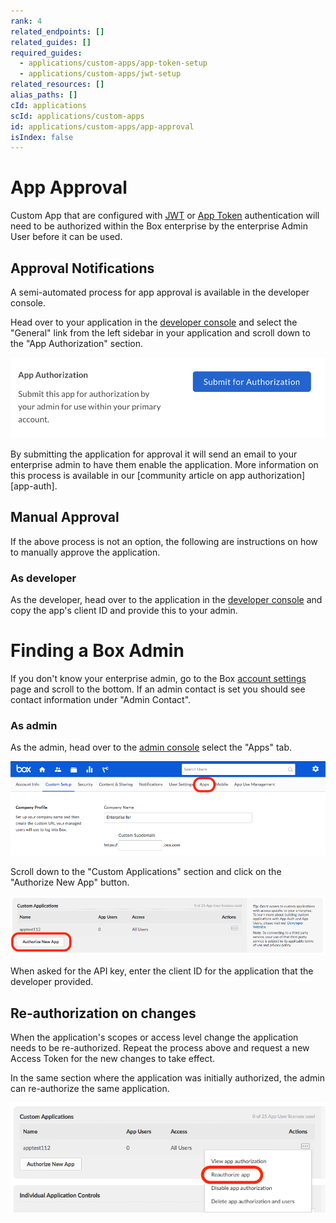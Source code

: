 ```yaml
---
rank: 4
related_endpoints: []
related_guides: []
required_guides:
  - applications/custom-apps/app-token-setup
  - applications/custom-apps/jwt-setup
related_resources: []
alias_paths: []
cId: applications
scId: applications/custom-apps
id: applications/custom-apps/app-approval
isIndex: false
---
```


# App Approval

Custom App that are configured with [JWT][jwt] or [App Token][app-token]
authentication will need to be authorized within the Box enterprise by the
enterprise Admin User before it can be used.

## Approval Notifications

A semi-automated process for app approval is available in the developer console.

Head over to your application in the [developer console][devconsole] and
select the "General" link from the left sidebar in your application
and scroll down to the "App Authorization" section.

<ImageFrame border width="400" center>

![Add and Manage keys](./app-authorization.png)

</ImageFrame>

By submitting the application for approval it will send an email to your
enterprise admin to have them enable the application. More information on this
process is available in our [community article on app authorization][app-auth].

## Manual Approval

If the above process is not an option, the following are instructions on how to
manually approve the application.

### As developer

As the developer, head over to the application in the [developer
console][devconsole] and copy the app's client ID and provide this to your admin.

<Message>

  # Finding a Box Admin

  If you don't know your enterprise admin, go to the Box [account
  settings][settings] page  and scroll to the bottom. If an admin contact is set
  you should see contact  information under "Admin Contact".

</Message>

### As admin

As the admin, head over to the [admin console][adminconsole] select the "Apps"
tab.

<ImageFrame border center>

  ![Apps tab](./apps.png)

</ImageFrame>

Scroll down to the "Custom Applications" section and click on the "Authorize New
App" button.

<ImageFrame border center>

  ![Custom Apps section](./custom-apps.png)

</ImageFrame>

When asked for the API key, enter the client ID for the application that the
developer provided.

## Re-authorization on changes

When the application's scopes or access level change the application needs to be
re-authorized. Repeat the process above and request a new Access Token for the
new changes to take effect.

In the same section where the application was initially authorized, the admin can
re-authorize the same application.

<ImageFrame border center>

  ![Re-authorize app](./app-reauthorize.png)

</ImageFrame>

[devconsole]: https://app.box.com/developers/console
[settings]: https://app.box.com/account
[adminconsole]: https://app.box.com/master/settings/custom
[jwt]: g://authentication/jwt
[app-token]: g://authentication/app-token
